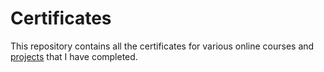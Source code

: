 # Certificates

This repository contains all the certificates for various online courses and [projects](https://github.com/V-G-spec/Coursera-Mini-Projects) that I have completed.
